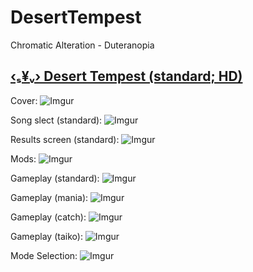 # DesertTempest
Chromatic Alteration - Duteranopia
## [‹ₛ¥ᵥ› Desert Tempest (standard; HD)](https://www.mediafire.com/file/cefsz0kgndsgbia/‹ₛ¥ᵥ›+Bongo+Cat+《Matt4132》.osk/file) 

Cover:
![Imgur](https://imgur.com/CGy3mXM.png)

Song slect (standard):
![Imgur](https://imgur.com/x8mawpN.png)

Results screen (standard):
![Imgur](https://imgur.com/kECESf2.png)

Mods:
![Imgur](https://imgur.com/JGEtVOM.png)

Gameplay (standard):
![Imgur](https://imgur.com/6gJ3d2l.png)

Gameplay (mania):
![Imgur](https://imgur.com/aeLjPhM.png)

Gameplay (catch):
![Imgur](https://imgur.com/Vpxbumj.png)


Gameplay (taiko):
![Imgur](https://imgur.com/dTXKAvL.png)

Mode Selection:
![Imgur](https://imgur.com/iuRYxvw.png)

